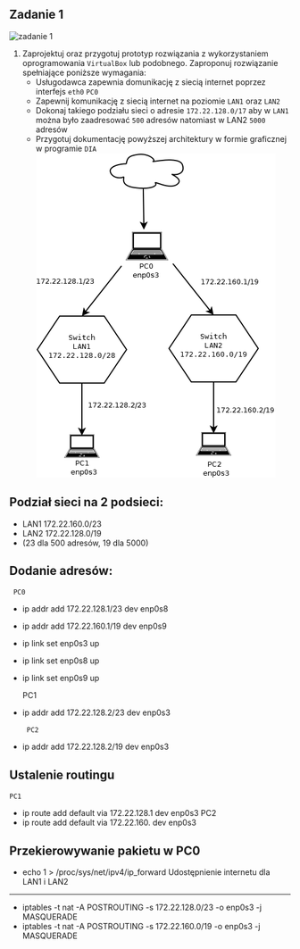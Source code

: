 Zadanie 1
---------

![zadanie 1](zadanie-1.svg)

1. Zaprojektuj oraz przygotuj prototyp rozwiązania z wykorzystaniem oprogramowania ``VirtualBox`` lub podobnego. 
Zaproponuj rozwiązanie spełniające poniższe wymagania:
   * Usługodawca zapewnia domunikację z siecią internet poprzez interfejs ``eth0`` ``PC0``
   * Zapewnij komunikację z siecią internet na poziomie ``LAN1`` oraz ``LAN2``
   * Dokonaj takiego podziału sieci o adresie ``172.22.128.0/17`` aby w ``LAN1`` można było zaadresować ``500`` adresów natomiast w LAN2 ``5000`` adresów    
   * Przygotuj dokumentację powyższej architektury w formie graficznej w programie ``DIA``
![Diagram1](Diagram1.png)
 
 Podział sieci na 2 podsieci:
---
  * LAN1 172.22.160.0/23 
  * LAN2 172.22.128.0/19
  * (23 dla 500 adresów, 19 dla 5000)
  
 Dodanie adresów:
  ---
     PC0
   * ip addr add 172.22.128.1/23 dev enp0s8 
   * ip addr add 172.22.160.1/19 dev enp0s9
    
   * ip link set enp0s3 up
   * ip link set enp0s8 up
   * ip link set enp0s9 up

     PC1
   * ip addr add 172.22.128.2/23 dev enp0s3

          PC2
   * ip addr add 172.22.128.2/19 dev enp0s3
    
 Ustalenie routingu
 ---
    
    PC1
   *  ip route add default via 172.22.128.1 dev enp0s3
    PC2
   *  ip route add default via 172.22.160. dev enp0s3
    
 Przekierowywanie pakietu w PC0
 ---
   * echo 1 > /proc/sys/net/ipv4/ip_forward
 Udostępnienie internetu dla LAN1 i LAN2
 ---
   * iptables -t nat -A POSTROUTING -s 172.22.128.0/23 -o enp0s3 -j MASQUERADE
   * iptables -t nat -A POSTROUTING -s 172.22.160.0/19 -o enp0s3 -j MASQUERADE
    
